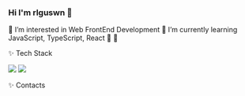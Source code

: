### Hi I'm rlguswn 👋

🍉 I’m interested in Web FrontEnd Development
🍉 I’m currently learning JavaScript, TypeScript, React
🌱 
🌱 

✨ Tech Stack

<img src="https://img.shields.io/badge/Python-FFCA28?style=flat-square&logo=#3776AB&logoColor=white"/>
<img src="https://img.shields.io/badge/Django-FFCA28?style=flat-square&logo#092E20&logoColor=white"/>
   
✨ Contacts
